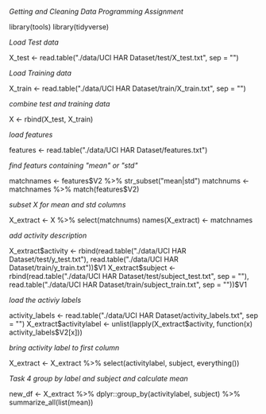 *Getting and Cleaning Data*
*Programming Assignment*

library(tools)
library(tidyverse)

*Load Test data*

X_test <- read.table("./data/UCI HAR Dataset/test/X_test.txt", sep = "")

*Load Training data*

X_train <- read.table("./data/UCI HAR Dataset/train/X_train.txt", sep = "")

*combine test and training data*

X <- rbind(X_test, X_train)

*load features*

features <- read.table("./data/UCI HAR Dataset/features.txt")

*find featurs containing "mean" or "std"*

matchnames <- features\$V2 %>% str_subset("mean|std") 
matchnums <- matchnames %>% match(features$V2)

*subset X for mean and std columns*

X_extract <- X %>% select(matchnums)
names(X_extract) <- matchnames

*add activity description*

X_extract\$activity <- rbind(read.table("./data/UCI HAR Dataset/test/y_test.txt"), read.table("./data/UCI HAR Dataset/train/y_train.txt"))\$V1
X_extract\$subject <- rbind(read.table("./data/UCI HAR Dataset/test/subject_test.txt", sep = ""), read.table("./data/UCI HAR Dataset/train/subject_train.txt", sep = ""))\$V1

*load the activiy labels*

activity_labels <- read.table("./data/UCI HAR Dataset/activity_labels.txt", sep = "")
X_extract\$activitylabel <- unlist(lapply(X_extract\$activity, function(x) activity_labels\$V2[x]))

*bring activity label to first column*

X_extract <- X_extract %>% select(activitylabel, subject, everything())

*Task 4*
*group by label and subject and calculate mean*

new_df <- X_extract %>% dplyr::group_by(activitylabel, subject) %>% summarize_all(list(mean))


                                   
